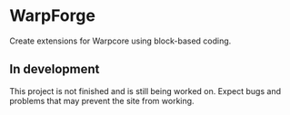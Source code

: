 # WarpForge
Create extensions for Warpcore using block-based coding.

## In development
This project is not finished and is still being worked on. Expect bugs and problems that may prevent the site from working.
